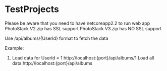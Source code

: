 # TestProjects
Please be aware that you need to have netcoreapp2.2 to run web app
PhotoStack V2.zip has SSL support
PhotoStack V3.zip has NO SSL support

Use /api/albums/{UserId} format to fetch the data

Example: 
1. Load data for UserId = 1 
http://localhost:{port}/api/albums/1
Load all data
http://localhost:{port}/api/albums
